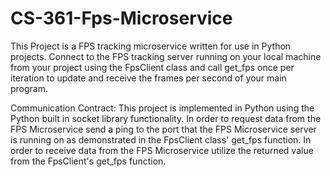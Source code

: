 # CS-361-Fps-Microservice

This Project is a FPS tracking microservice written for use in Python projects. Connect to the FPS tracking server running on your local machine from your project using the FpsClient class and call get_fps once per iteration to update and receive the frames per second of your main program.

Communication Contract:
This project is implemented in Python using the Python built in socket library functionality.
In order to request data from the FPS Microservice send a ping to the port that the FPS Microservice server is running on as demonstrated in the FpsClient class' get_fps function.
In order to receive data from the FPS Microservice utilize the returned value from the FpsClient's get_fps function.

